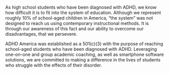 As high school students who have been diagnosed with ADHD, we know how difficult it is to fit into the system of education. Although we represent roughly 10% of school-aged children in America, “the system” was not designed to reach us using contemporary instructional methods. It is through our awareness of this fact and our ability to overcome our disadvantages, that we persevere.

ADHD America was established as a 501(c)(3) with the purpose of reaching school-aged students who have been diagnosed with ADHD. Leveraging one-on-one and group academic coaching, as well as smartphone software solutions, we are committed to making a difference in the lives of students who struggle with the effects of their disorder.